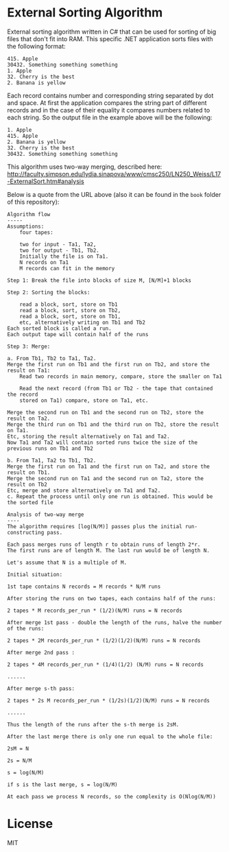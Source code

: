 # External Sorting Algorithm
External sorting algorithm written in C# that can be used for sorting of big files that don't fit into RAM. This specific .NET application sorts files with the following format:

    415. Apple
    30432. Something something something
    1. Apple
    32. Cherry is the best
    2. Banana is yellow

Each record contains number and corresponding string separated by dot and space.
At first the application compares the string part of different records and in the case of their equality it compares numbers related to each string. So the output  file in the example above will be the following:

    1. Apple
    415. Apple
    2. Banana is yellow
    32. Cherry is the best
    30432. Something something something

This algorithm uses two-way merging, described here:
http://faculty.simpson.edu/lydia.sinapova/www/cmsc250/LN250_Weiss/L17-ExternalSort.htm#analysis

Below is a quote from the URL above (also it can be found in the `book` folder of this repository):

    Algorithm flow
    -----
    Assumptions: 
        four tapes: 

        two for input - Ta1, Ta2, 
        two for output - Tb1, Tb2.
        Initially the file is on Ta1.
        N records on Ta1
        M records can fit in the memory

    Step 1: Break the file into blocks of size M, [N/M]+1 blocks

    Step 2: Sorting the blocks:

        read a block, sort, store on Tb1
        read a block, sort, store on Tb2,
        read a block, sort, store on Tb1,
        etc, alternatively writing on Tb1 and Tb2
    Each sorted block is called a run.
    Each output tape will contain half of the runs

    Step 3: Merge:

    a. From Tb1, Tb2 to Ta1, Ta2. 
    Merge the first run on Tb1 and the first run on Tb2, and store the result on Ta1:
        Read two records in main memory, compare, store the smaller on Ta1

        Read the next record (from Tb1 or Tb2 - the tape that contained the record 
        stored on Ta1) compare, store on Ta1, etc.

    Merge the second run on Tb1 and the second run on Tb2, store the result on Ta2.
    Merge the third run on Tb1 and the third run on Tb2, store the result on Ta1.
    Etc, storing the result alternatively on Ta1 and Ta2.
    Now Ta1 and Ta2 will contain sorted runs twice the size of the previous runs on Tb1 and Tb2

    b. From Ta1, Ta2 to Tb1, Tb2. 
    Merge the first run on Ta1 and the first run on Ta2, and store the result on Tb1.
    Merge the second run on Ta1 and the second run on Ta2, store the result on Tb2
    Etc, merge and store alternatively on Ta1 and Ta2.
    c. Repeat the process until only one run is obtained. This would be the sorted file

    Analysis of two-way merge
    ----
    The algorithm requires [log(N/M)] passes plus the initial run-constructing pass.

    Each pass merges runs of length r to obtain runs of length 2*r.
    The first runs are of length M. The last run would be of length N.

    Let's assume that N is a multiple of M.

    Initial situation:

    1st tape contains N records = M records * N/M runs

    After storing the runs on two tapes, each contains half of the runs:

    2 tapes * M records_per_run * (1/2)(N/M) runs = N records

    After merge 1st pass - double the length of the runs, halve the number of the runs:

    2 tapes * 2M records_per_run * (1/2)(1/2)(N/M) runs = N records

    After merge 2nd pass :

    2 tapes * 4M records_per_run * (1/4)(1/2) (N/M) runs = N records

    ......

    After merge s-th pass:

    2 tapes * 2s M records_per_run * (1/2s)(1/2)(N/M) runs = N records

    ......

    Thus the length of the runs after the s-th merge is 2sM.

    After the last merge there is only one run equal to the whole file:

    2sM = N

    2s = N/M

    s = log(N/M)

    if s is the last merge, s = log(N/M)

    At each pass we process N records, so the complexity is O(Nlog(N/M))


License
====
MIT
